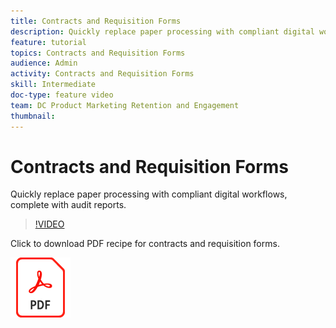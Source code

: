 ```yaml
---
title: Contracts and Requisition Forms
description: Quickly replace paper processing with compliant digital workflows, complete with audit reports.
feature: tutorial
topics: Contracts and Requisition Forms
audience: Admin
activity: Contracts and Requisition Forms
skill: Intermediate
doc-type: feature video
team: DC Product Marketing Retention and Engagement
thumbnail:
---
```


# Contracts and Requisition Forms

Quickly replace paper processing with compliant digital workflows, complete with audit reports.

>[!VIDEO](https://video.tv.adobe.com/v/33980?hidetitle=true)

Click to download PDF recipe for contracts and requisition forms.

[![Download PDF Recipe](../assets/acrobat_PDF_96.png)](../assets/adobe-sign_set_up_a_workflow_use_case.pdf)